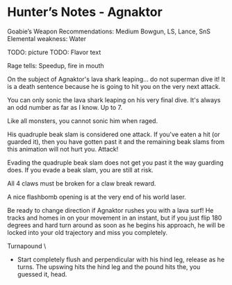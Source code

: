 # Hunter’s Notes - Agnaktor

Goabie’s Weapon Recommendations: Medium Bowgun, LS, Lance, SnS
Elemental weakness: Water

TODO: picture
TODO: Flavor text

Rage tells: Speedup, fire in mouth

On the subject of Agnaktor's lava shark leaping... do not superman dive it! It is a death sentence because he is going to hit you on the very next attack.

You can only sonic the lava shark leaping on his very final dive. It's always an odd number as far as I know. Up to 7.

Like all monsters, you cannot sonic him when raged.

His quadruple beak slam is considered one attack. If you've eaten a hit (or guarded it), then you have gotten past it and the remaining beak slams from this animation will not hurt you. Attack!

Evading the quadruple beak slam does not get you past it the way guarding does. If you evade a beak slam, you are still at risk.

All 4 claws must be broken for a claw break reward.

A nice flashbomb opening is at the very end of his world laser.

Be ready to change direction if Agnaktor rushes you with a lava surf! He tracks and homes in on your movement in an instant, but if you just flip 180 degrees and hard turn around as soon as he begins his approach, he will be locked into your old trajectory and miss you completely.

Turnapound \
- Start completely flush and perpendicular with his hind leg, release as he turns. The upswing hits the hind leg and the pound hits the, you guessed it, head.

